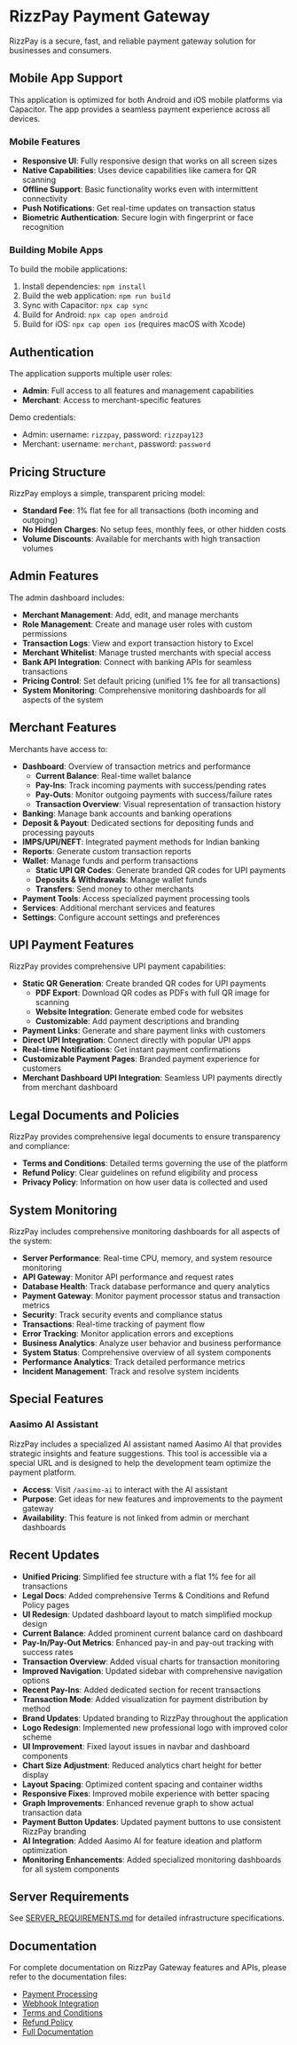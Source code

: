 
# RizzPay Payment Gateway

RizzPay is a secure, fast, and reliable payment gateway solution for businesses and consumers.

## Mobile App Support

This application is optimized for both Android and iOS mobile platforms via Capacitor. The app provides a seamless payment experience across all devices.

### Mobile Features

- **Responsive UI**: Fully responsive design that works on all screen sizes
- **Native Capabilities**: Uses device capabilities like camera for QR scanning
- **Offline Support**: Basic functionality works even with intermittent connectivity
- **Push Notifications**: Get real-time updates on transaction status
- **Biometric Authentication**: Secure login with fingerprint or face recognition

### Building Mobile Apps

To build the mobile applications:

1. Install dependencies: `npm install`
2. Build the web application: `npm run build`
3. Sync with Capacitor: `npx cap sync`
4. Build for Android: `npx cap open android`
5. Build for iOS: `npx cap open ios` (requires macOS with Xcode)

## Authentication

The application supports multiple user roles:

- **Admin**: Full access to all features and management capabilities
- **Merchant**: Access to merchant-specific features

Demo credentials:
- Admin: username: `rizzpay`, password: `rizzpay123`
- Merchant: username: `merchant`, password: `password`

## Pricing Structure

RizzPay employs a simple, transparent pricing model:

- **Standard Fee**: 1% flat fee for all transactions (both incoming and outgoing)
- **No Hidden Charges**: No setup fees, monthly fees, or other hidden costs
- **Volume Discounts**: Available for merchants with high transaction volumes

## Admin Features

The admin dashboard includes:

- **Merchant Management**: Add, edit, and manage merchants
- **Role Management**: Create and manage user roles with custom permissions
- **Transaction Logs**: View and export transaction history to Excel
- **Merchant Whitelist**: Manage trusted merchants with special access
- **Bank API Integration**: Connect with banking APIs for seamless transactions
- **Pricing Control**: Set default pricing (unified 1% fee for all transactions)
- **System Monitoring**: Comprehensive monitoring dashboards for all aspects of the system

## Merchant Features

Merchants have access to:

- **Dashboard**: Overview of transaction metrics and performance
  - **Current Balance**: Real-time wallet balance
  - **Pay-Ins**: Track incoming payments with success/pending rates
  - **Pay-Outs**: Monitor outgoing payments with success/failure rates
  - **Transaction Overview**: Visual representation of transaction history
- **Banking**: Manage bank accounts and banking operations
- **Deposit & Payout**: Dedicated sections for depositing funds and processing payouts
- **IMPS/UPI/NEFT**: Integrated payment methods for Indian banking
- **Reports**: Generate custom transaction reports
- **Wallet**: Manage funds and perform transactions
  - **Static UPI QR Codes**: Generate branded QR codes for UPI payments
  - **Deposits & Withdrawals**: Manage wallet funds
  - **Transfers**: Send money to other merchants
- **Payment Tools**: Access specialized payment processing tools
- **Services**: Additional merchant services and features
- **Settings**: Configure account settings and preferences

## UPI Payment Features

RizzPay provides comprehensive UPI payment capabilities:

- **Static QR Generation**: Create branded QR codes for UPI payments
  - **PDF Export**: Download QR codes as PDFs with full QR image for scanning
  - **Website Integration**: Generate embed code for websites
  - **Customizable**: Add payment descriptions and branding
- **Payment Links**: Generate and share payment links with customers
- **Direct UPI Integration**: Connect directly with popular UPI apps
- **Real-time Notifications**: Get instant payment confirmations
- **Customizable Payment Pages**: Branded payment experience for customers
- **Merchant Dashboard UPI Integration**: Seamless UPI payments directly from merchant dashboard

## Legal Documents and Policies

RizzPay provides comprehensive legal documents to ensure transparency and compliance:

- **Terms and Conditions**: Detailed terms governing the use of the platform
- **Refund Policy**: Clear guidelines on refund eligibility and process
- **Privacy Policy**: Information on how user data is collected and used

## System Monitoring

RizzPay includes comprehensive monitoring dashboards for all aspects of the system:

- **Server Performance**: Real-time CPU, memory, and system resource monitoring
- **API Gateway**: Monitor API performance and request rates
- **Database Health**: Track database performance and query analytics
- **Payment Gateway**: Monitor payment processor status and transaction metrics
- **Security**: Track security events and compliance status
- **Transactions**: Real-time tracking of payment flow
- **Error Tracking**: Monitor application errors and exceptions
- **Business Analytics**: Analyze user behavior and business performance
- **System Status**: Comprehensive overview of all system components
- **Performance Analytics**: Track detailed performance metrics
- **Incident Management**: Track and resolve system incidents

## Special Features

### Aasimo AI Assistant

RizzPay includes a specialized AI assistant named Aasimo AI that provides strategic insights and feature suggestions. This tool is accessible via a special URL and is designed to help the development team optimize the payment platform.

- **Access**: Visit `/aasimo-ai` to interact with the AI assistant
- **Purpose**: Get ideas for new features and improvements to the payment gateway
- **Availability**: This feature is not linked from admin or merchant dashboards

## Recent Updates

- **Unified Pricing**: Simplified fee structure with a flat 1% fee for all transactions
- **Legal Docs**: Added comprehensive Terms & Conditions and Refund Policy pages
- **UI Redesign**: Updated dashboard layout to match simplified mockup design
- **Current Balance**: Added prominent current balance card on dashboard
- **Pay-In/Pay-Out Metrics**: Enhanced pay-in and pay-out tracking with success rates
- **Transaction Overview**: Added visual charts for transaction monitoring
- **Improved Navigation**: Updated sidebar with comprehensive navigation options
- **Recent Pay-Ins**: Added dedicated section for recent transactions
- **Transaction Mode**: Added visualization for payment distribution by method
- **Brand Updates**: Updated branding to RizzPay throughout the application
- **Logo Redesign**: Implemented new professional logo with improved color scheme
- **UI Improvement**: Fixed layout issues in navbar and dashboard components
- **Chart Size Adjustment**: Reduced analytics chart height for better display
- **Layout Spacing**: Optimized content spacing and container widths
- **Responsive Fixes**: Improved mobile experience with better spacing
- **Graph Improvements**: Enhanced revenue graph to show actual transaction data
- **Payment Button Updates**: Updated payment buttons to use consistent RizzPay branding
- **AI Integration**: Added Aasimo AI for feature ideation and platform optimization
- **Monitoring Enhancements**: Added specialized monitoring dashboards for all system components

## Server Requirements

See [SERVER_REQUIREMENTS.md](SERVER_REQUIREMENTS.md) for detailed infrastructure specifications.

## Documentation

For complete documentation on RizzPay Gateway features and APIs, please refer to the documentation files:

- [Payment Processing](PAYMENT_README.md)
- [Webhook Integration](WEBHOOK_README.md)
- [Terms and Conditions](/terms)
- [Refund Policy](/refund-policy)
- [Full Documentation](RIZZPAY_DOCUMENTATION.md)
